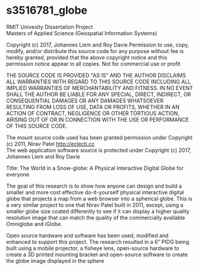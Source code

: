 # s3516781_globe
RMIT Univesity Dissertation Project <br>
Masters of Applied Science (Geospatial Information Systems)

Copyright (c) 2017, Johannes Liem and Roy Davie
Permission to use, copy, modify, and/or distribute this source code for any purpose without fee is hereby granted, provided that the above copyright notice and this permission notice appear in all copies. Not for commercial use or profit

THE SOURCE CODE IS PROVIDED "AS IS" AND THE AUTHOR DISCLAIMS ALL WARRANTIES WITH REGARD TO THIS SOURCE CODE INCLUDING ALL IMPLIED WARRANTIES OF MERCHANTABILITY AND FITNESS. IN NO EVENT SHALL THE AUTHOR BE LIABLE FOR ANY SPECIAL, DIRECT, INDIRECT, OR CONSEQUENTIAL DAMAGES OR ANY DAMAGES WHATSOEVER RESULTING FROM LOSS OF USE, DATA OR PROFITS, WHETHER IN AN ACTION OF CONTRACT, NEGLIGENCE OR OTHER TORTIOUS ACTION, ARISING OUT OF OR IN CONNECTION WITH THE USE OR PERFORMANCE OF THIS SOURCE CODE.

The mount source code used has been granted permission under Copyright (c) 2011, Nirav Patel <http://eclecti.cc> <br>
The web application software source is protected under Copyright (c) 2017, Johannes Liem and Roy Davie

Title: The World in a Snow-globe: A Physical Interactive Digital Globe for everyone

The goal of this research is to show how anyone can design and build a smaller and more cost effective do-it-yourself physical interactive digital globe that projects a map from a web browser into a spherical globe. This is a very similar project to one that Nirav Patel built in 2011, except, using a smaller globe size coated differently to see if it can display a higher quality resolution image that can match the quality of the commercially available Omniglobe and iGlobe.

Open source hardware and software has been used, modified and enhanced to support this project. The research resulted in a 6” PIDG being built using a mobile projector, a fisheye lens, open-source hardware to create a 3D printed mounting bracket and open-source software to create the globe image displayed in the sphere
